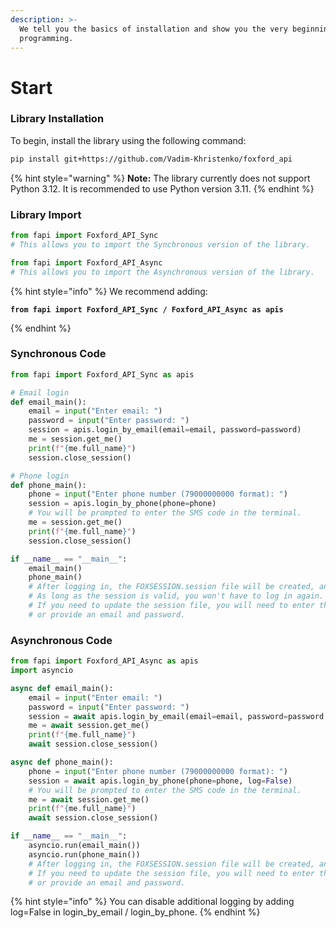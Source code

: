 ```yaml
---
description: >-
  We tell you the basics of installation and show you the very beginning of
  programming.
---
```


# Start

### Library Installation

To begin, install the library using the following command:

```bash
pip install git+https://github.com/Vadim-Khristenko/foxford_api
```

{% hint style="warning" %}
**Note:** The library currently does not support Python 3.12. It is recommended to use Python version 3.11.
{% endhint %}

### Library Import

```python
from fapi import Foxford_API_Sync
# This allows you to import the Synchronous version of the library.

from fapi import Foxford_API_Async
# This allows you to import the Asynchronous version of the library.
```

{% hint style="info" %}
We recommend adding:

<pre class="language-python"><code class="lang-python"><strong>from fapi import Foxford_API_Sync / Foxford_API_Async as apis
</strong></code></pre>
{% endhint %}

### Synchronous Code

```python
from fapi import Foxford_API_Sync as apis

# Email login
def email_main():
    email = input("Enter email: ")
    password = input("Enter password: ")
    session = apis.login_by_email(email=email, password=password)
    me = session.get_me()
    print(f"{me.full_name}")
    session.close_session()

# Phone login
def phone_main():
    phone = input("Enter phone number (79000000000 format): ")
    session = apis.login_by_phone(phone=phone)
    # You will be prompted to enter the SMS code in the terminal.
    me = session.get_me()
    print(f"{me.full_name}")
    session.close_session()

if __name__ == "__main__":
    email_main()
    phone_main()
    # After logging in, the FOXSESSION.session file will be created, and this file will be used later.
    # As long as the session is valid, you won't have to log in again.
    # If you need to update the session file, you will need to enter the SMS code again
    # or provide an email and password.

```

### Asynchronous Code

```python
from fapi import Foxford_API_Async as apis
import asyncio

async def email_main():
    email = input("Enter email: ")
    password = input("Enter password: ")
    session = await apis.login_by_email(email=email, password=password, log=False)
    me = await session.get_me()
    print(f"{me.full_name}")
    await session.close_session()

async def phone_main():
    phone = input("Enter phone number (79000000000 format): ")
    session = await apis.login_by_phone(phone=phone, log=False)
    # You will be prompted to enter the SMS code in the terminal.
    me = await session.get_me()
    print(f"{me.full_name}")
    await session.close_session()

if __name__ == "__main__":
    asyncio.run(email_main())
    asyncio.run(phone_main())
    # After logging in, the FOXSESSION.session file will be created, and this file will be used later.
    # If you need to update the session file, you will need to enter the SMS code again
    # or provide an email and password.
```

{% hint style="info" %}
You can disable additional logging by adding log=False in login\_by\_email / login\_by\_phone.
{% endhint %}
